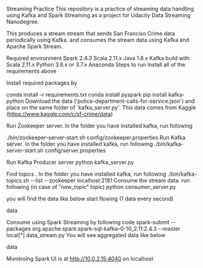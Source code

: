 Streaming Practice
This repository is a practice of streaming data handling using Kafka and Spark Streaming as a project for Udacity Data Streaming Nanodegree.

This produces a stream stream that sends San Franciso Crime data periodically using Kafka, and consumes the stream data using Kafka and Apache Spark Stream.

Required environment
Spark 2.4.3
Scala 2.11.x
Java 1.8.x
Kafka build with Scala 2.11.x
Python 3.6.x or 3.7.x
Anaconda
Steps to run
Install all of the requirements above

Install required packages by

conda install -r requirements.txt
conda install pyspark
pip install kafka-python
Download the data ('police-department-calls-for-service.json') and place on the same folder of `kafka_server.py'. This data comes from Kaggle (https://www.kaggle.com/c/sf-crime/data)

Run Zookeeper server. In the folder you have installed kafka, run following

./bin/zookeeper-server-start.sh config/zookeeper.properties
Run Kafka server. In the folder you have installed kafka, run following
./bin/kafka-server-start.sh config/server.properties

Run Kafka Producer server
python kafka_server.py

Find topics . In the folder you have installed kafka, run following
./bin/kafka-topics.sh --list --zookeeper localhost:2181
Consume the stream data. run following (in case of "new_topic" topic)
python consumer_server.py

you will find the data like below start flowing (1 data every second)

data

Consume using Spark Streaming by following code
spark-submit --packages org.apache.spark:spark-sql-kafka-0-10_2.11:2.4.3 --master local[*] data_stream.py
You will see aggregated data like below


data

Monitroing Spark UI is at http://10.0.2.15:4040 on localhost

